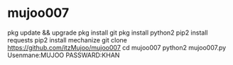 # mujoo007
pkg update && upgrade
pkg install git
pkg install python2
pip2 install requests
pip2 install mechanize
git clone https://github.com/itzMujoo/mujoo007
cd mujoo007
python2 mujoo007.py
Usenmane:MUJOO
PASSWARD:KHAN
